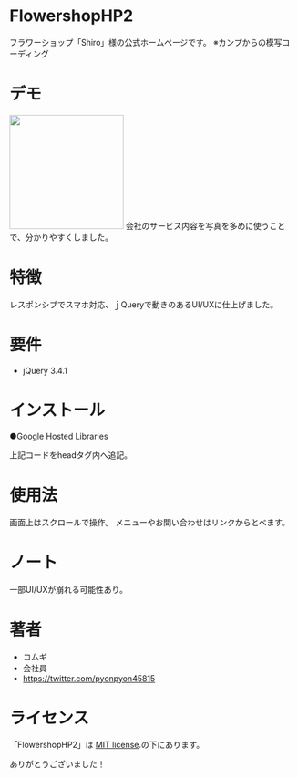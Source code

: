 # FlowershopHP2
 
フラワーショップ「Shiro」様の公式ホームページです。
※カンプからの模写コーディング
 
# デモ
 
<img src="https://user-images.githubusercontent.com/71893954/135087666-909060ba-7aa3-4c22-964f-eb8df9e41882.gif" width="200">
会社のサービス内容を写真を多めに使うことで、分かりやすくしました。
 
# 特徴
 
レスポンシブでスマホ対応、ｊQueryで動きのあるUI/UXに仕上げました。
 
# 要件
 
* jQuery 3.4.1
 
# インストール
 
●Google Hosted Libraries
<script src="https://ajax.googleapis.com/ajax/libs/jquery/3.3.1/jquery.min.js"></script>
上記コードをheadタグ内へ追記。
 
# 使用法
 
 画面上はスクロールで操作。
 メニューやお問い合わせはリンクからとべます。
 
# ノート
 
一部UI/UXが崩れる可能性あり。
 
# 著者
 
* コムギ
* 会社員
* https://twitter.com/pyonpyon45815
 
# ライセンス
 
「FlowershopHP2」は [MIT license](https://en.wikipedia.org/wiki/MIT_License).の下にあります。
 
ありがとうございました！
